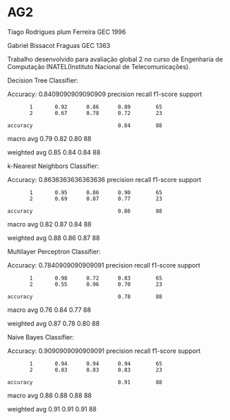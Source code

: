 # AG2
Tiago Rodrigues plum Ferreira GEC 1996

Gabriel Bissacot Fraguas GEC 1363


Trabalho desenvolvido para avaliação global 2 no curso de Engenharia de Computação INATEL(Instituto Nacional de Telecomunicações).



Decision Tree Classifier:

Accuracy: 0.8409090909090909
              precision    recall  f1-score   support

           1       0.92      0.86      0.89        65
           2       0.67      0.78      0.72        23

    accuracy                           0.84        88
   macro avg       0.79      0.82      0.80        88
   
weighted avg       0.85      0.84      0.84        88

k-Nearest Neighbors Classifier:

Accuracy: 0.8636363636363636
              precision    recall  f1-score   support

           1       0.95      0.86      0.90        65
           2       0.69      0.87      0.77        23

    accuracy                           0.86        88
   macro avg       0.82      0.87      0.84        88
   
weighted avg       0.88      0.86      0.87        88

Multilayer Perceptron Classifier:

Accuracy: 0.7840909090909091
              precision    recall  f1-score   support

           1       0.98      0.72      0.83        65
           2       0.55      0.96      0.70        23

    accuracy                           0.78        88
   macro avg       0.76      0.84      0.77        88
   
weighted avg       0.87      0.78      0.80        88

Naive Bayes Classifier:

Accuracy: 0.9090909090909091
              precision    recall  f1-score   support

           1       0.94      0.94      0.94        65
           2       0.83      0.83      0.83        23

    accuracy                           0.91        88
   macro avg       0.88      0.88      0.88        88
   
weighted avg       0.91      0.91      0.91        88
